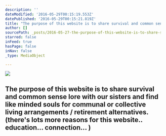 ```yaml
---
description: ''
dateModified: '2016-05-29T00:15:19.553Z'
datePublished: '2016-05-29T00:15:21.819Z'
title: "The purpose of this website is to share survival and common sense lore with our sisters and find like minded souls for communal or collective living arrangements / retirement alternatives. (there's lots more reasons for this website.. education... connection... )"
author: []
sourcePath: _posts/2016-05-27-the-purpose-of-this-website-is-to-share-survival-and-common.md
starred: false
inFeed: true
hasPage: false
inNav: false
_type: MediaObject

---
```

<article style=""><img src="https://the-grid-user-content.s3-us-west-2.amazonaws.com/5798aff1-34ac-49b2-a496-91c436f68c8a.jpg" /><h1>The purpose of this website is to share survival and common sense lore with our sisters and find like minded souls for communal or collective living arrangements / retirement alternatives. (there's lots more reasons for this website.. education... connection... )</h1></article>